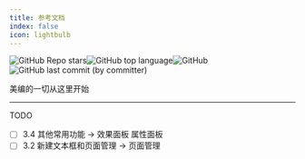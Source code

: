 ```yaml
---
title: 参考文档
index: false
icon: lightbulb
---
```


![GitHub Repo stars](https://img.shields.io/github/stars/szhhwh/jingji_TSreference_vue)![GitHub top language](https://img.shields.io/github/languages/top/szhhwh/jingji_TSreference_vue)![GitHub](https://img.shields.io/github/license/szhhwh/jingji_TSreference_vue)![GitHub last commit (by committer)](https://img.shields.io/github/last-commit/szhhwh/jingji_TSreference_vue)

美编的一切从这里开始

---

TODO
- [ ] 3.4 其他常用功能 -> 效果面板 属性面板
- [ ] 3.2 新建文本框和页面管理 -> 页面管理
